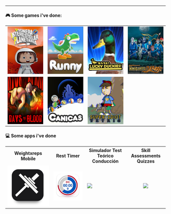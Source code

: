 --- 

#### :video_game: Some games i've done:
  
<table>
    <tr>
    <td><a href="https://twitter.com/pipthegame" target="_blank"><img src="imgs/pip.jpg"/></a></td> 
        <td><a href="https://play.google.com/store/apps/details?id=net.weightxreps.runny" target="_blank"><img src="imgs/runny.jpg"/></a></td>
        <td><a href="https://www.youtube.com/watch?v=efibch1xEws" target="_blank"><img src="imgs/ducks.jpg"/></a></td>
        <td><a href="https://www.youtube.com/watch?v=Ub88d1hcnHA" target="_blank"><img src="imgs/magic.jpg"/></a></td>  
        </tr><tr>
    <td><a href="https://www.instagram.com/p/CUf8u4DI21t/" target="_blank"><img src="imgs/dob.jpg"/></a></td> 
        <td><a href="https://youtu.be/N0xV2ZuBPDI" target="_blank"><img src="imgs/canicas.jpg"/></a></td>
        <td><a href="https://youtu.be/BKqcl3QQWEQ" target="_blank"><img src="imgs/tetris.jpg"/></a></td> 
    </tr>
</table>

#### :computer: Some apps i've done

<table background="white">
  <tr> 
    <th>Weightxreps Mobile</th>
    <th>Rest Timer</th> 
    <th>Simulador Test Teórico Conducción</th>
    <th>Skill Assessments Quizzes</th> 
    
  </tr>
  <tr>
    <td><a href="https://play.google.com/store/apps/details?id=net.weightxreps.app" target="_blank"><img src="imgs/app-wxr.jpg" width="300"/></a></td>
    <td ><a href="https://play.google.com/store/apps/details?id=net.weightxreps.resttimechronometer" target="_blank"><img src="imgs/app-contador.jpg" width="300"/></a></td> 
    <td><a href="https://bandinopla.github.io/simulador-test-de-conducir/" target="_blank"><img src="https://camo.githubusercontent.com/ea4ef41bc483e5f7f0b88a45462631854390e17dd83b477bf056907582962ec7/68747470733a2f2f676362612e6769746875622e696f2f4f62656c6973636f2f6865616465722f6865616465722d6c6f676f2e737667" /></a></td>
    <td align="center"><a href="https://bandinopla.github.io/skill-assessments-quizzes/" target="_blank"><img src="https://github.com/bandinopla/skill-assessments-quizzes/raw/main/cover.jpg" width="300"/></a></td>
     
  </tr>
 
  
</table>
<!--
- 🔭 I’m currently working on ...
- 🌱 I’m currently learning ...
- 👯 I’m looking to collaborate on ...
- 🤔 I’m looking for help with ...
- 💬 Ask me about ...
- 📫 How to reach me: ...
- 😄 Pronouns: ...
- ⚡ Fun fact: ...
-->

